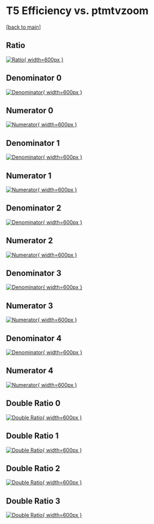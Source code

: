 # T5 Efficiency vs. ptmtvzoom

[[back to main](./)]



## Ratio

[![Ratio](../mtv/var/T5_vtr_13_-1_eff_ptmtvzoom.png){ width=600px }](../mtv/var/T5_vtr_13_-1_eff_ptmtvzoom.pdf)

## Denominator 0

[![Denominator](../mtv/den/T5_vtr_13_-1_eff_ptmtvzoom_den0.png){ width=600px }](../mtv/den/T5_vtr_13_-1_eff_ptmtvzoom_den0.pdf)

## Numerator 0

[![Numerator](../mtv/num/T5_vtr_13_-1_eff_ptmtvzoom_num0.png){ width=600px }](../mtv/num/T5_vtr_13_-1_eff_ptmtvzoom_num0.pdf)

## Denominator 1

[![Denominator](../mtv/den/T5_vtr_13_-1_eff_ptmtvzoom_den1.png){ width=600px }](../mtv/den/T5_vtr_13_-1_eff_ptmtvzoom_den1.pdf)

## Numerator 1

[![Numerator](../mtv/num/T5_vtr_13_-1_eff_ptmtvzoom_num1.png){ width=600px }](../mtv/num/T5_vtr_13_-1_eff_ptmtvzoom_num1.pdf)

## Denominator 2

[![Denominator](../mtv/den/T5_vtr_13_-1_eff_ptmtvzoom_den2.png){ width=600px }](../mtv/den/T5_vtr_13_-1_eff_ptmtvzoom_den2.pdf)

## Numerator 2

[![Numerator](../mtv/num/T5_vtr_13_-1_eff_ptmtvzoom_num2.png){ width=600px }](../mtv/num/T5_vtr_13_-1_eff_ptmtvzoom_num2.pdf)

## Denominator 3

[![Denominator](../mtv/den/T5_vtr_13_-1_eff_ptmtvzoom_den3.png){ width=600px }](../mtv/den/T5_vtr_13_-1_eff_ptmtvzoom_den3.pdf)

## Numerator 3

[![Numerator](../mtv/num/T5_vtr_13_-1_eff_ptmtvzoom_num3.png){ width=600px }](../mtv/num/T5_vtr_13_-1_eff_ptmtvzoom_num3.pdf)

## Denominator 4

[![Denominator](../mtv/den/T5_vtr_13_-1_eff_ptmtvzoom_den4.png){ width=600px }](../mtv/den/T5_vtr_13_-1_eff_ptmtvzoom_den4.pdf)

## Numerator 4

[![Numerator](../mtv/num/T5_vtr_13_-1_eff_ptmtvzoom_num4.png){ width=600px }](../mtv/num/T5_vtr_13_-1_eff_ptmtvzoom_num4.pdf)

## Double Ratio 0

[![Double Ratio](../mtv/ratio/T5_vtr_13_-1_eff_ptmtvzoom_ratio0.png){ width=600px }](../mtv/ratio/T5_vtr_13_-1_eff_ptmtvzoom_ratio0.pdf)

## Double Ratio 1

[![Double Ratio](../mtv/ratio/T5_vtr_13_-1_eff_ptmtvzoom_ratio1.png){ width=600px }](../mtv/ratio/T5_vtr_13_-1_eff_ptmtvzoom_ratio1.pdf)

## Double Ratio 2

[![Double Ratio](../mtv/ratio/T5_vtr_13_-1_eff_ptmtvzoom_ratio2.png){ width=600px }](../mtv/ratio/T5_vtr_13_-1_eff_ptmtvzoom_ratio2.pdf)

## Double Ratio 3

[![Double Ratio](../mtv/ratio/T5_vtr_13_-1_eff_ptmtvzoom_ratio3.png){ width=600px }](../mtv/ratio/T5_vtr_13_-1_eff_ptmtvzoom_ratio3.pdf)

